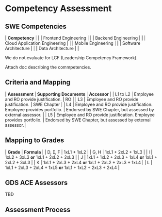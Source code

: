 # Competency Assessment

## SWE Competencies

| **Competency** | |
| Frontend Engineering | |
| Backend Engineering | |
| Cloud Application Engineering | |
| Mobile Engineering | |
| Software Architecture | |
| Data Architecture | |

We do not evaluate for LCF (Leadership Competency Framework).

Attach doc describing the commpetencies.

## Criteria and Mapping

| **Assessment** | **Supporting Documents** | **Accessor** |
| L1 to L2 | Employee and RO provide justification. | RO |
| L3 | Employee and RO provide justification. | SWE Chapter |
| L4 | Employee and RO provide justification. Employee provides portfolio. | Endorsed by SWE Chapter, but assessed by external assessor. |
| L5 | Employee and RO provide justification. Employee provides portfolio. | Endorsed by SWE Chapter, but assessed by external assessor. |

## Mapping to Grades

| **Grade** | **Formula** |
| D, E, F | 1xL1 + 1xL2 |
| G, H | 1xL1 + 2xL2 + 1xL3 |
| I | 1xL2 + 3xL3 **or** 1xL1 + 2xL2 + 2xL3 |
| J | 1xL1 + 1xL2 + 2xL3 + 1xL4 **or** 1xL1 + 2xL2 + 3xL3 |
| K | 1xL1 + 2xL3 + 2xL4 **or** 1xL1 + 2xL2 + 2xL3 + 1xL4 |
| L | 1xL1 + 2xL3 + 2xL4 + 1xL5 **or** 1xL1 + 1xL2 + 2xL3 + 2xL4 |

## GDS ACE Assessors

TBD

## Assessment Process

